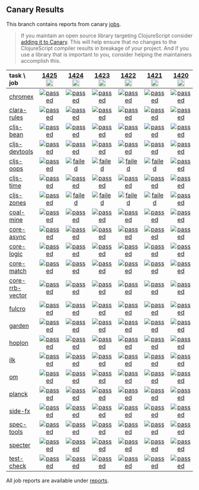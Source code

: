 ## Canary Results

This branch contains reports from canary [jobs](https://github.com/cljs-oss/canary/tree/jobs).

> If you maintain an open source library targeting ClojureScript consider [adding it to Canary](https://github.com/cljs-oss/canary/tree/master#how-to-participate). This will help ensure that no changes to the ClojureScript compiler results in breakage of your project. And if you use a library that is important to you, consider helping the maintainers accomplish this.

[//]: # (begin_overview_table)

| task \ job | <a href="reports/2020/06/02/job-001425-1.10.774-39709c96" title="job #1425&#xA;&#xA;job&#xA;&#xA;requested by BinaryAge Bot (@babot) on 2020-06-02T11:03:53Z">1425<br/><img width=20 height=20 src="https://avatars0.githubusercontent.com/u/1476765?v=4&s=60"></a> | <a href="reports/2020/06/01/job-001424-1.10.774-39709c96" title="job #1424&#xA;&#xA;job&#xA;&#xA;requested by BinaryAge Bot (@babot) on 2020-06-01T11:03:48Z">1424<br/><img width=20 height=20 src="https://avatars0.githubusercontent.com/u/1476765?v=4&s=60"></a> | <a href="reports/2020/05/31/job-001423-1.10.774-39709c96" title="job #1423&#xA;&#xA;job&#xA;&#xA;requested by BinaryAge Bot (@babot) on 2020-05-31T11:03:25Z">1423<br/><img width=20 height=20 src="https://avatars0.githubusercontent.com/u/1476765?v=4&s=60"></a> | <a href="reports/2020/05/30/job-001422-1.10.774-39709c96" title="job #1422&#xA;&#xA;job&#xA;&#xA;requested by BinaryAge Bot (@babot) on 2020-05-30T11:03:44Z">1422<br/><img width=20 height=20 src="https://avatars0.githubusercontent.com/u/1476765?v=4&s=60"></a> | <a href="reports/2020/05/29/job-001421-1.10.773-790bcbf5" title="job #1421&#xA;&#xA;job&#xA;&#xA;requested by BinaryAge Bot (@babot) on 2020-05-29T11:03:45Z">1421<br/><img width=20 height=20 src="https://avatars0.githubusercontent.com/u/1476765?v=4&s=60"></a> | <a href="reports/2020/05/28/job-001420-1.10.773-790bcbf5" title="job #1420&#xA;&#xA;job&#xA;&#xA;requested by BinaryAge Bot (@babot) on 2020-05-28T11:04:14Z">1420<br/><img width=20 height=20 src="https://avatars0.githubusercontent.com/u/1476765?v=4&s=60"></a> | <a href="reports/2020/05/27/job-001419-1.10.773-790bcbf5" title="job #1419&#xA;&#xA;job&#xA;&#xA;requested by BinaryAge Bot (@babot) on 2020-05-27T11:04:33Z">1419<br/><img width=20 height=20 src="https://avatars0.githubusercontent.com/u/1476765?v=4&s=60"></a> | <a href="reports/2020/05/26/job-001418-1.10.771-1084cca7" title="job #1418&#xA;&#xA;job&#xA;&#xA;requested by BinaryAge Bot (@babot) on 2020-05-26T11:04:29Z">1418<br/><img width=20 height=20 src="https://avatars0.githubusercontent.com/u/1476765?v=4&s=60"></a> | <a href="reports/2020/05/25/job-001417-1.10.771-1084cca7" title="job #1417&#xA;&#xA;job&#xA;&#xA;requested by BinaryAge Bot (@babot) on 2020-05-25T11:04:41Z">1417<br/><img width=20 height=20 src="https://avatars0.githubusercontent.com/u/1476765?v=4&s=60"></a> | <a href="reports/2020/05/24/job-001416-1.10.771-1084cca7" title="job #1416&#xA;&#xA;job&#xA;&#xA;requested by BinaryAge Bot (@babot) on 2020-05-24T11:04:20Z">1416<br/><img width=20 height=20 src="https://avatars0.githubusercontent.com/u/1476765?v=4&s=60"></a> |
| :--- | :---: | :---: | :---: | :---: | :---: | :---: | :---: | :---: | :---: | :---: |
| [chromex](https://github.com/binaryage/chromex) | <a href="reports/2020/06/02/job-001425-1.10.774-39709c96#-chromex"><img title="passed" src="http://box.binaryage.com/s-passed.svg"><a> | <a href="reports/2020/06/01/job-001424-1.10.774-39709c96#-chromex"><img title="passed" src="http://box.binaryage.com/s-passed.svg"><a> | <a href="reports/2020/05/31/job-001423-1.10.774-39709c96#-chromex"><img title="passed" src="http://box.binaryage.com/s-passed.svg"><a> | <a href="reports/2020/05/30/job-001422-1.10.774-39709c96#-chromex"><img title="passed" src="http://box.binaryage.com/s-passed.svg"><a> | <a href="reports/2020/05/29/job-001421-1.10.773-790bcbf5#-chromex"><img title="passed" src="http://box.binaryage.com/s-passed.svg"><a> | <a href="reports/2020/05/28/job-001420-1.10.773-790bcbf5#-chromex"><img title="passed" src="http://box.binaryage.com/s-passed.svg"><a> | <a href="reports/2020/05/27/job-001419-1.10.773-790bcbf5#-chromex"><img title="passed" src="http://box.binaryage.com/s-passed.svg"><a> | <a href="reports/2020/05/26/job-001418-1.10.771-1084cca7#-chromex"><img title="passed" src="http://box.binaryage.com/s-passed.svg"><a> | <a href="reports/2020/05/25/job-001417-1.10.771-1084cca7#-chromex"><img title="passed" src="http://box.binaryage.com/s-passed.svg"><a> | <a href="reports/2020/05/24/job-001416-1.10.771-1084cca7#-chromex"><img title="passed" src="http://box.binaryage.com/s-passed.svg"><a> |
| [clara-rules](https://github.com/cerner/clara-rules) | <a href="reports/2020/06/02/job-001425-1.10.774-39709c96#-clara-rules"><img title="passed" src="http://box.binaryage.com/s-passed.svg"><a> | <a href="reports/2020/06/01/job-001424-1.10.774-39709c96#-clara-rules"><img title="passed" src="http://box.binaryage.com/s-passed.svg"><a> | <a href="reports/2020/05/31/job-001423-1.10.774-39709c96#-clara-rules"><img title="passed" src="http://box.binaryage.com/s-passed.svg"><a> | <a href="reports/2020/05/30/job-001422-1.10.774-39709c96#-clara-rules"><img title="passed" src="http://box.binaryage.com/s-passed.svg"><a> | <a href="reports/2020/05/29/job-001421-1.10.773-790bcbf5#-clara-rules"><img title="passed" src="http://box.binaryage.com/s-passed.svg"><a> | <a href="reports/2020/05/28/job-001420-1.10.773-790bcbf5#-clara-rules"><img title="passed" src="http://box.binaryage.com/s-passed.svg"><a> | <a href="reports/2020/05/27/job-001419-1.10.773-790bcbf5#-clara-rules"><img title="passed" src="http://box.binaryage.com/s-passed.svg"><a> | <a href="reports/2020/05/26/job-001418-1.10.771-1084cca7#-clara-rules"><img title="passed" src="http://box.binaryage.com/s-passed.svg"><a> | <a href="reports/2020/05/25/job-001417-1.10.771-1084cca7#-clara-rules"><img title="passed" src="http://box.binaryage.com/s-passed.svg"><a> | <a href="reports/2020/05/24/job-001416-1.10.771-1084cca7#-clara-rules"><img title="passed" src="http://box.binaryage.com/s-passed.svg"><a> |
| [cljs-bean](https://github.com/mfikes/cljs-bean) | <a href="reports/2020/06/02/job-001425-1.10.774-39709c96#-cljs-bean"><img title="passed" src="http://box.binaryage.com/s-passed.svg"><a> | <a href="reports/2020/06/01/job-001424-1.10.774-39709c96#-cljs-bean"><img title="passed" src="http://box.binaryage.com/s-passed.svg"><a> | <a href="reports/2020/05/31/job-001423-1.10.774-39709c96#-cljs-bean"><img title="passed" src="http://box.binaryage.com/s-passed.svg"><a> | <a href="reports/2020/05/30/job-001422-1.10.774-39709c96#-cljs-bean"><img title="passed" src="http://box.binaryage.com/s-passed.svg"><a> | <a href="reports/2020/05/29/job-001421-1.10.773-790bcbf5#-cljs-bean"><img title="passed" src="http://box.binaryage.com/s-passed.svg"><a> | <a href="reports/2020/05/28/job-001420-1.10.773-790bcbf5#-cljs-bean"><img title="passed" src="http://box.binaryage.com/s-passed.svg"><a> | <a href="reports/2020/05/27/job-001419-1.10.773-790bcbf5#-cljs-bean"><img title="passed" src="http://box.binaryage.com/s-passed.svg"><a> | <a href="reports/2020/05/26/job-001418-1.10.771-1084cca7#-cljs-bean"><img title="passed" src="http://box.binaryage.com/s-passed.svg"><a> | <a href="reports/2020/05/25/job-001417-1.10.771-1084cca7#-cljs-bean"><img title="passed" src="http://box.binaryage.com/s-passed.svg"><a> | <a href="reports/2020/05/24/job-001416-1.10.771-1084cca7#-cljs-bean"><img title="passed" src="http://box.binaryage.com/s-passed.svg"><a> |
| [cljs-devtools](https://github.com/binaryage/cljs-devtools) | <a href="reports/2020/06/02/job-001425-1.10.774-39709c96#-cljs-devtools"><img title="passed" src="http://box.binaryage.com/s-passed.svg"><a> | <a href="reports/2020/06/01/job-001424-1.10.774-39709c96#-cljs-devtools"><img title="passed" src="http://box.binaryage.com/s-passed.svg"><a> | <a href="reports/2020/05/31/job-001423-1.10.774-39709c96#-cljs-devtools"><img title="passed" src="http://box.binaryage.com/s-passed.svg"><a> | <a href="reports/2020/05/30/job-001422-1.10.774-39709c96#-cljs-devtools"><img title="passed" src="http://box.binaryage.com/s-passed.svg"><a> | <a href="reports/2020/05/29/job-001421-1.10.773-790bcbf5#-cljs-devtools"><img title="passed" src="http://box.binaryage.com/s-passed.svg"><a> | <a href="reports/2020/05/28/job-001420-1.10.773-790bcbf5#-cljs-devtools"><img title="passed" src="http://box.binaryage.com/s-passed.svg"><a> | <a href="reports/2020/05/27/job-001419-1.10.773-790bcbf5#-cljs-devtools"><img title="passed" src="http://box.binaryage.com/s-passed.svg"><a> | <a href="reports/2020/05/26/job-001418-1.10.771-1084cca7#-cljs-devtools"><img title="passed" src="http://box.binaryage.com/s-passed.svg"><a> | <a href="reports/2020/05/25/job-001417-1.10.771-1084cca7#-cljs-devtools"><img title="passed" src="http://box.binaryage.com/s-passed.svg"><a> | <a href="reports/2020/05/24/job-001416-1.10.771-1084cca7#-cljs-devtools"><img title="passed" src="http://box.binaryage.com/s-passed.svg"><a> |
| [cljs-oops](https://github.com/binaryage/cljs-oops) | <a href="reports/2020/06/02/job-001425-1.10.774-39709c96#-cljs-oops"><img title="passed" src="http://box.binaryage.com/s-passed.svg"><a> | <a href="reports/2020/06/01/job-001424-1.10.774-39709c96#-cljs-oops"><img title="failed" src="http://box.binaryage.com/s-failed.svg"><a> | <a href="reports/2020/05/31/job-001423-1.10.774-39709c96#-cljs-oops"><img title="failed" src="http://box.binaryage.com/s-failed.svg"><a> | <a href="reports/2020/05/30/job-001422-1.10.774-39709c96#-cljs-oops"><img title="failed" src="http://box.binaryage.com/s-failed.svg"><a> | <a href="reports/2020/05/29/job-001421-1.10.773-790bcbf5#-cljs-oops"><img title="failed" src="http://box.binaryage.com/s-failed.svg"><a> | <a href="reports/2020/05/28/job-001420-1.10.773-790bcbf5#-cljs-oops"><img title="passed" src="http://box.binaryage.com/s-passed.svg"><a> | <a href="reports/2020/05/27/job-001419-1.10.773-790bcbf5#-cljs-oops"><img title="passed" src="http://box.binaryage.com/s-passed.svg"><a> | <a href="reports/2020/05/26/job-001418-1.10.771-1084cca7#-cljs-oops"><img title="passed" src="http://box.binaryage.com/s-passed.svg"><a> | <a href="reports/2020/05/25/job-001417-1.10.771-1084cca7#-cljs-oops"><img title="passed" src="http://box.binaryage.com/s-passed.svg"><a> | <a href="reports/2020/05/24/job-001416-1.10.771-1084cca7#-cljs-oops"><img title="passed" src="http://box.binaryage.com/s-passed.svg"><a> |
| [cljs-time](https://github.com/andrewmcveigh/cljs-time) | <a href="reports/2020/06/02/job-001425-1.10.774-39709c96#-cljs-time"><img title="passed" src="http://box.binaryage.com/s-passed.svg"><a> | <a href="reports/2020/06/01/job-001424-1.10.774-39709c96#-cljs-time"><img title="passed" src="http://box.binaryage.com/s-passed.svg"><a> | <a href="reports/2020/05/31/job-001423-1.10.774-39709c96#-cljs-time"><img title="passed" src="http://box.binaryage.com/s-passed.svg"><a> | <a href="reports/2020/05/30/job-001422-1.10.774-39709c96#-cljs-time"><img title="passed" src="http://box.binaryage.com/s-passed.svg"><a> | <a href="reports/2020/05/29/job-001421-1.10.773-790bcbf5#-cljs-time"><img title="passed" src="http://box.binaryage.com/s-passed.svg"><a> | <a href="reports/2020/05/28/job-001420-1.10.773-790bcbf5#-cljs-time"><img title="passed" src="http://box.binaryage.com/s-passed.svg"><a> | <a href="reports/2020/05/27/job-001419-1.10.773-790bcbf5#-cljs-time"><img title="passed" src="http://box.binaryage.com/s-passed.svg"><a> | <a href="reports/2020/05/26/job-001418-1.10.771-1084cca7#-cljs-time"><img title="passed" src="http://box.binaryage.com/s-passed.svg"><a> | <a href="reports/2020/05/25/job-001417-1.10.771-1084cca7#-cljs-time"><img title="passed" src="http://box.binaryage.com/s-passed.svg"><a> | <a href="reports/2020/05/24/job-001416-1.10.771-1084cca7#-cljs-time"><img title="passed" src="http://box.binaryage.com/s-passed.svg"><a> |
| [cljs-zones](https://github.com/binaryage/cljs-zones) | <a href="reports/2020/06/02/job-001425-1.10.774-39709c96#-cljs-zones"><img title="passed" src="http://box.binaryage.com/s-passed.svg"><a> | <a href="reports/2020/06/01/job-001424-1.10.774-39709c96#-cljs-zones"><img title="failed" src="http://box.binaryage.com/s-failed.svg"><a> | <a href="reports/2020/05/31/job-001423-1.10.774-39709c96#-cljs-zones"><img title="failed" src="http://box.binaryage.com/s-failed.svg"><a> | <a href="reports/2020/05/30/job-001422-1.10.774-39709c96#-cljs-zones"><img title="failed" src="http://box.binaryage.com/s-failed.svg"><a> | <a href="reports/2020/05/29/job-001421-1.10.773-790bcbf5#-cljs-zones"><img title="failed" src="http://box.binaryage.com/s-failed.svg"><a> | <a href="reports/2020/05/28/job-001420-1.10.773-790bcbf5#-cljs-zones"><img title="passed" src="http://box.binaryage.com/s-passed.svg"><a> | <a href="reports/2020/05/27/job-001419-1.10.773-790bcbf5#-cljs-zones"><img title="passed" src="http://box.binaryage.com/s-passed.svg"><a> | <a href="reports/2020/05/26/job-001418-1.10.771-1084cca7#-cljs-zones"><img title="passed" src="http://box.binaryage.com/s-passed.svg"><a> | <a href="reports/2020/05/25/job-001417-1.10.771-1084cca7#-cljs-zones"><img title="passed" src="http://box.binaryage.com/s-passed.svg"><a> | <a href="reports/2020/05/24/job-001416-1.10.771-1084cca7#-cljs-zones"><img title="passed" src="http://box.binaryage.com/s-passed.svg"><a> |
| [coal-mine](https://github.com/mfikes/coal-mine) | <a href="reports/2020/06/02/job-001425-1.10.774-39709c96#-coal-mine"><img title="passed" src="http://box.binaryage.com/s-passed.svg"><a> | <a href="reports/2020/06/01/job-001424-1.10.774-39709c96#-coal-mine"><img title="passed" src="http://box.binaryage.com/s-passed.svg"><a> | <a href="reports/2020/05/31/job-001423-1.10.774-39709c96#-coal-mine"><img title="passed" src="http://box.binaryage.com/s-passed.svg"><a> | <a href="reports/2020/05/30/job-001422-1.10.774-39709c96#-coal-mine"><img title="passed" src="http://box.binaryage.com/s-passed.svg"><a> | <a href="reports/2020/05/29/job-001421-1.10.773-790bcbf5#-coal-mine"><img title="passed" src="http://box.binaryage.com/s-passed.svg"><a> | <a href="reports/2020/05/28/job-001420-1.10.773-790bcbf5#-coal-mine"><img title="passed" src="http://box.binaryage.com/s-passed.svg"><a> | <a href="reports/2020/05/27/job-001419-1.10.773-790bcbf5#-coal-mine"><img title="passed" src="http://box.binaryage.com/s-passed.svg"><a> | <a href="reports/2020/05/26/job-001418-1.10.771-1084cca7#-coal-mine"><img title="passed" src="http://box.binaryage.com/s-passed.svg"><a> | <a href="reports/2020/05/25/job-001417-1.10.771-1084cca7#-coal-mine"><img title="passed" src="http://box.binaryage.com/s-passed.svg"><a> | <a href="reports/2020/05/24/job-001416-1.10.771-1084cca7#-coal-mine"><img title="passed" src="http://box.binaryage.com/s-passed.svg"><a> |
| [core-async](https://github.com/clojure/core.async) | <a href="reports/2020/06/02/job-001425-1.10.774-39709c96#-core-async"><img title="passed" src="http://box.binaryage.com/s-passed.svg"><a> | <a href="reports/2020/06/01/job-001424-1.10.774-39709c96#-core-async"><img title="passed" src="http://box.binaryage.com/s-passed.svg"><a> | <a href="reports/2020/05/31/job-001423-1.10.774-39709c96#-core-async"><img title="passed" src="http://box.binaryage.com/s-passed.svg"><a> | <a href="reports/2020/05/30/job-001422-1.10.774-39709c96#-core-async"><img title="passed" src="http://box.binaryage.com/s-passed.svg"><a> | <a href="reports/2020/05/29/job-001421-1.10.773-790bcbf5#-core-async"><img title="passed" src="http://box.binaryage.com/s-passed.svg"><a> | <a href="reports/2020/05/28/job-001420-1.10.773-790bcbf5#-core-async"><img title="passed" src="http://box.binaryage.com/s-passed.svg"><a> | <a href="reports/2020/05/27/job-001419-1.10.773-790bcbf5#-core-async"><img title="passed" src="http://box.binaryage.com/s-passed.svg"><a> | <a href="reports/2020/05/26/job-001418-1.10.771-1084cca7#-core-async"><img title="passed" src="http://box.binaryage.com/s-passed.svg"><a> | <a href="reports/2020/05/25/job-001417-1.10.771-1084cca7#-core-async"><img title="passed" src="http://box.binaryage.com/s-passed.svg"><a> | <a href="reports/2020/05/24/job-001416-1.10.771-1084cca7#-core-async"><img title="passed" src="http://box.binaryage.com/s-passed.svg"><a> |
| [core-logic](https://github.com/clojure/core.logic) | <a href="reports/2020/06/02/job-001425-1.10.774-39709c96#-core-logic"><img title="passed" src="http://box.binaryage.com/s-passed.svg"><a> | <a href="reports/2020/06/01/job-001424-1.10.774-39709c96#-core-logic"><img title="passed" src="http://box.binaryage.com/s-passed.svg"><a> | <a href="reports/2020/05/31/job-001423-1.10.774-39709c96#-core-logic"><img title="passed" src="http://box.binaryage.com/s-passed.svg"><a> | <a href="reports/2020/05/30/job-001422-1.10.774-39709c96#-core-logic"><img title="passed" src="http://box.binaryage.com/s-passed.svg"><a> | <a href="reports/2020/05/29/job-001421-1.10.773-790bcbf5#-core-logic"><img title="passed" src="http://box.binaryage.com/s-passed.svg"><a> | <a href="reports/2020/05/28/job-001420-1.10.773-790bcbf5#-core-logic"><img title="passed" src="http://box.binaryage.com/s-passed.svg"><a> | <a href="reports/2020/05/27/job-001419-1.10.773-790bcbf5#-core-logic"><img title="passed" src="http://box.binaryage.com/s-passed.svg"><a> | <a href="reports/2020/05/26/job-001418-1.10.771-1084cca7#-core-logic"><img title="passed" src="http://box.binaryage.com/s-passed.svg"><a> | <a href="reports/2020/05/25/job-001417-1.10.771-1084cca7#-core-logic"><img title="passed" src="http://box.binaryage.com/s-passed.svg"><a> | <a href="reports/2020/05/24/job-001416-1.10.771-1084cca7#-core-logic"><img title="passed" src="http://box.binaryage.com/s-passed.svg"><a> |
| [core-match](https://github.com/clojure/core.match) | <a href="reports/2020/06/02/job-001425-1.10.774-39709c96#-core-match"><img title="passed" src="http://box.binaryage.com/s-passed.svg"><a> | <a href="reports/2020/06/01/job-001424-1.10.774-39709c96#-core-match"><img title="passed" src="http://box.binaryage.com/s-passed.svg"><a> | <a href="reports/2020/05/31/job-001423-1.10.774-39709c96#-core-match"><img title="passed" src="http://box.binaryage.com/s-passed.svg"><a> | <a href="reports/2020/05/30/job-001422-1.10.774-39709c96#-core-match"><img title="passed" src="http://box.binaryage.com/s-passed.svg"><a> | <a href="reports/2020/05/29/job-001421-1.10.773-790bcbf5#-core-match"><img title="passed" src="http://box.binaryage.com/s-passed.svg"><a> | <a href="reports/2020/05/28/job-001420-1.10.773-790bcbf5#-core-match"><img title="passed" src="http://box.binaryage.com/s-passed.svg"><a> | <a href="reports/2020/05/27/job-001419-1.10.773-790bcbf5#-core-match"><img title="passed" src="http://box.binaryage.com/s-passed.svg"><a> | <a href="reports/2020/05/26/job-001418-1.10.771-1084cca7#-core-match"><img title="passed" src="http://box.binaryage.com/s-passed.svg"><a> | <a href="reports/2020/05/25/job-001417-1.10.771-1084cca7#-core-match"><img title="passed" src="http://box.binaryage.com/s-passed.svg"><a> | <a href="reports/2020/05/24/job-001416-1.10.771-1084cca7#-core-match"><img title="passed" src="http://box.binaryage.com/s-passed.svg"><a> |
| [core-rrb-vector](https://github.com/clojure/core.rrb-vector) | <a href="reports/2020/06/02/job-001425-1.10.774-39709c96#-core-rrb-vector"><img title="passed" src="http://box.binaryage.com/s-passed.svg"><a> | <a href="reports/2020/06/01/job-001424-1.10.774-39709c96#-core-rrb-vector"><img title="passed" src="http://box.binaryage.com/s-passed.svg"><a> | <a href="reports/2020/05/31/job-001423-1.10.774-39709c96#-core-rrb-vector"><img title="passed" src="http://box.binaryage.com/s-passed.svg"><a> | <a href="reports/2020/05/30/job-001422-1.10.774-39709c96#-core-rrb-vector"><img title="passed" src="http://box.binaryage.com/s-passed.svg"><a> | <a href="reports/2020/05/29/job-001421-1.10.773-790bcbf5#-core-rrb-vector"><img title="passed" src="http://box.binaryage.com/s-passed.svg"><a> | <a href="reports/2020/05/28/job-001420-1.10.773-790bcbf5#-core-rrb-vector"><img title="passed" src="http://box.binaryage.com/s-passed.svg"><a> | <a href="reports/2020/05/27/job-001419-1.10.773-790bcbf5#-core-rrb-vector"><img title="passed" src="http://box.binaryage.com/s-passed.svg"><a> | <a href="reports/2020/05/26/job-001418-1.10.771-1084cca7#-core-rrb-vector"><img title="passed" src="http://box.binaryage.com/s-passed.svg"><a> | <a href="reports/2020/05/25/job-001417-1.10.771-1084cca7#-core-rrb-vector"><img title="passed" src="http://box.binaryage.com/s-passed.svg"><a> | <a href="reports/2020/05/24/job-001416-1.10.771-1084cca7#-core-rrb-vector"><img title="passed" src="http://box.binaryage.com/s-passed.svg"><a> |
| [fulcro](https://github.com/fulcrologic/fulcro) | <a href="reports/2020/06/02/job-001425-1.10.774-39709c96#-fulcro"><img title="passed" src="http://box.binaryage.com/s-passed.svg"><a> | <a href="reports/2020/06/01/job-001424-1.10.774-39709c96#-fulcro"><img title="passed" src="http://box.binaryage.com/s-passed.svg"><a> | <a href="reports/2020/05/31/job-001423-1.10.774-39709c96#-fulcro"><img title="passed" src="http://box.binaryage.com/s-passed.svg"><a> | <a href="reports/2020/05/30/job-001422-1.10.774-39709c96#-fulcro"><img title="passed" src="http://box.binaryage.com/s-passed.svg"><a> | <a href="reports/2020/05/29/job-001421-1.10.773-790bcbf5#-fulcro"><img title="passed" src="http://box.binaryage.com/s-passed.svg"><a> | <a href="reports/2020/05/28/job-001420-1.10.773-790bcbf5#-fulcro"><img title="passed" src="http://box.binaryage.com/s-passed.svg"><a> | <a href="reports/2020/05/27/job-001419-1.10.773-790bcbf5#-fulcro"><img title="passed" src="http://box.binaryage.com/s-passed.svg"><a> | <a href="reports/2020/05/26/job-001418-1.10.771-1084cca7#-fulcro"><img title="passed" src="http://box.binaryage.com/s-passed.svg"><a> | <a href="reports/2020/05/25/job-001417-1.10.771-1084cca7#-fulcro"><img title="passed" src="http://box.binaryage.com/s-passed.svg"><a> | <a href="reports/2020/05/24/job-001416-1.10.771-1084cca7#-fulcro"><img title="passed" src="http://box.binaryage.com/s-passed.svg"><a> |
| [garden](https://github.com/noprompt/garden) | <a href="reports/2020/06/02/job-001425-1.10.774-39709c96#-garden"><img title="passed" src="http://box.binaryage.com/s-passed.svg"><a> | <a href="reports/2020/06/01/job-001424-1.10.774-39709c96#-garden"><img title="passed" src="http://box.binaryage.com/s-passed.svg"><a> | <a href="reports/2020/05/31/job-001423-1.10.774-39709c96#-garden"><img title="passed" src="http://box.binaryage.com/s-passed.svg"><a> | <a href="reports/2020/05/30/job-001422-1.10.774-39709c96#-garden"><img title="passed" src="http://box.binaryage.com/s-passed.svg"><a> | <a href="reports/2020/05/29/job-001421-1.10.773-790bcbf5#-garden"><img title="passed" src="http://box.binaryage.com/s-passed.svg"><a> | <a href="reports/2020/05/28/job-001420-1.10.773-790bcbf5#-garden"><img title="passed" src="http://box.binaryage.com/s-passed.svg"><a> | <a href="reports/2020/05/27/job-001419-1.10.773-790bcbf5#-garden"><img title="passed" src="http://box.binaryage.com/s-passed.svg"><a> | <a href="reports/2020/05/26/job-001418-1.10.771-1084cca7#-garden"><img title="passed" src="http://box.binaryage.com/s-passed.svg"><a> | <a href="reports/2020/05/25/job-001417-1.10.771-1084cca7#-garden"><img title="passed" src="http://box.binaryage.com/s-passed.svg"><a> | <a href="reports/2020/05/24/job-001416-1.10.771-1084cca7#-garden"><img title="passed" src="http://box.binaryage.com/s-passed.svg"><a> |
| [hoplon](https://github.com/hoplon/hoplon) | <a href="reports/2020/06/02/job-001425-1.10.774-39709c96#-hoplon"><img title="passed" src="http://box.binaryage.com/s-passed.svg"><a> | <a href="reports/2020/06/01/job-001424-1.10.774-39709c96#-hoplon"><img title="passed" src="http://box.binaryage.com/s-passed.svg"><a> | <a href="reports/2020/05/31/job-001423-1.10.774-39709c96#-hoplon"><img title="passed" src="http://box.binaryage.com/s-passed.svg"><a> | <a href="reports/2020/05/30/job-001422-1.10.774-39709c96#-hoplon"><img title="passed" src="http://box.binaryage.com/s-passed.svg"><a> | <a href="reports/2020/05/29/job-001421-1.10.773-790bcbf5#-hoplon"><img title="passed" src="http://box.binaryage.com/s-passed.svg"><a> | <a href="reports/2020/05/28/job-001420-1.10.773-790bcbf5#-hoplon"><img title="passed" src="http://box.binaryage.com/s-passed.svg"><a> | <a href="reports/2020/05/27/job-001419-1.10.773-790bcbf5#-hoplon"><img title="passed" src="http://box.binaryage.com/s-passed.svg"><a> | <a href="reports/2020/05/26/job-001418-1.10.771-1084cca7#-hoplon"><img title="passed" src="http://box.binaryage.com/s-passed.svg"><a> | <a href="reports/2020/05/25/job-001417-1.10.771-1084cca7#-hoplon"><img title="passed" src="http://box.binaryage.com/s-passed.svg"><a> | <a href="reports/2020/05/24/job-001416-1.10.771-1084cca7#-hoplon"><img title="passed" src="http://box.binaryage.com/s-passed.svg"><a> |
| [ilk](https://github.com/mfikes/ilk) | <a href="reports/2020/06/02/job-001425-1.10.774-39709c96#-ilk"><img title="passed" src="http://box.binaryage.com/s-passed.svg"><a> | <a href="reports/2020/06/01/job-001424-1.10.774-39709c96#-ilk"><img title="passed" src="http://box.binaryage.com/s-passed.svg"><a> | <a href="reports/2020/05/31/job-001423-1.10.774-39709c96#-ilk"><img title="passed" src="http://box.binaryage.com/s-passed.svg"><a> | <a href="reports/2020/05/30/job-001422-1.10.774-39709c96#-ilk"><img title="passed" src="http://box.binaryage.com/s-passed.svg"><a> | <a href="reports/2020/05/29/job-001421-1.10.773-790bcbf5#-ilk"><img title="passed" src="http://box.binaryage.com/s-passed.svg"><a> | <a href="reports/2020/05/28/job-001420-1.10.773-790bcbf5#-ilk"><img title="passed" src="http://box.binaryage.com/s-passed.svg"><a> | <a href="reports/2020/05/27/job-001419-1.10.773-790bcbf5#-ilk"><img title="passed" src="http://box.binaryage.com/s-passed.svg"><a> | <a href="reports/2020/05/26/job-001418-1.10.771-1084cca7#-ilk"><img title="passed" src="http://box.binaryage.com/s-passed.svg"><a> | <a href="reports/2020/05/25/job-001417-1.10.771-1084cca7#-ilk"><img title="passed" src="http://box.binaryage.com/s-passed.svg"><a> | <a href="reports/2020/05/24/job-001416-1.10.771-1084cca7#-ilk"><img title="passed" src="http://box.binaryage.com/s-passed.svg"><a> |
| [om](https://github.com/omcljs/om) | <a href="reports/2020/06/02/job-001425-1.10.774-39709c96#-om"><img title="passed" src="http://box.binaryage.com/s-passed.svg"><a> | <a href="reports/2020/06/01/job-001424-1.10.774-39709c96#-om"><img title="passed" src="http://box.binaryage.com/s-passed.svg"><a> | <a href="reports/2020/05/31/job-001423-1.10.774-39709c96#-om"><img title="passed" src="http://box.binaryage.com/s-passed.svg"><a> | <a href="reports/2020/05/30/job-001422-1.10.774-39709c96#-om"><img title="passed" src="http://box.binaryage.com/s-passed.svg"><a> | <a href="reports/2020/05/29/job-001421-1.10.773-790bcbf5#-om"><img title="passed" src="http://box.binaryage.com/s-passed.svg"><a> | <a href="reports/2020/05/28/job-001420-1.10.773-790bcbf5#-om"><img title="passed" src="http://box.binaryage.com/s-passed.svg"><a> | <a href="reports/2020/05/27/job-001419-1.10.773-790bcbf5#-om"><img title="passed" src="http://box.binaryage.com/s-passed.svg"><a> | <a href="reports/2020/05/26/job-001418-1.10.771-1084cca7#-om"><img title="passed" src="http://box.binaryage.com/s-passed.svg"><a> | <a href="reports/2020/05/25/job-001417-1.10.771-1084cca7#-om"><img title="passed" src="http://box.binaryage.com/s-passed.svg"><a> | <a href="reports/2020/05/24/job-001416-1.10.771-1084cca7#-om"><img title="passed" src="http://box.binaryage.com/s-passed.svg"><a> |
| [planck](https://github.com/planck-repl/planck) | <a href="reports/2020/06/02/job-001425-1.10.774-39709c96#-planck"><img title="passed" src="http://box.binaryage.com/s-passed.svg"><a> | <a href="reports/2020/06/01/job-001424-1.10.774-39709c96#-planck"><img title="passed" src="http://box.binaryage.com/s-passed.svg"><a> | <a href="reports/2020/05/31/job-001423-1.10.774-39709c96#-planck"><img title="passed" src="http://box.binaryage.com/s-passed.svg"><a> | <a href="reports/2020/05/30/job-001422-1.10.774-39709c96#-planck"><img title="passed" src="http://box.binaryage.com/s-passed.svg"><a> | <a href="reports/2020/05/29/job-001421-1.10.773-790bcbf5#-planck"><img title="passed" src="http://box.binaryage.com/s-passed.svg"><a> | <a href="reports/2020/05/28/job-001420-1.10.773-790bcbf5#-planck"><img title="passed" src="http://box.binaryage.com/s-passed.svg"><a> | <a href="reports/2020/05/27/job-001419-1.10.773-790bcbf5#-planck"><img title="passed" src="http://box.binaryage.com/s-passed.svg"><a> | <a href="reports/2020/05/26/job-001418-1.10.771-1084cca7#-planck"><img title="passed" src="http://box.binaryage.com/s-passed.svg"><a> | <a href="reports/2020/05/25/job-001417-1.10.771-1084cca7#-planck"><img title="passed" src="http://box.binaryage.com/s-passed.svg"><a> | <a href="reports/2020/05/24/job-001416-1.10.771-1084cca7#-planck"><img title="passed" src="http://box.binaryage.com/s-passed.svg"><a> |
| [side-fx](https://github.com/cljsrn/side-fx) | <a href="reports/2020/06/02/job-001425-1.10.774-39709c96#-side-fx"><img title="passed" src="http://box.binaryage.com/s-passed.svg"><a> | <a href="reports/2020/06/01/job-001424-1.10.774-39709c96#-side-fx"><img title="passed" src="http://box.binaryage.com/s-passed.svg"><a> | <a href="reports/2020/05/31/job-001423-1.10.774-39709c96#-side-fx"><img title="passed" src="http://box.binaryage.com/s-passed.svg"><a> | <a href="reports/2020/05/30/job-001422-1.10.774-39709c96#-side-fx"><img title="passed" src="http://box.binaryage.com/s-passed.svg"><a> | <a href="reports/2020/05/29/job-001421-1.10.773-790bcbf5#-side-fx"><img title="passed" src="http://box.binaryage.com/s-passed.svg"><a> | <a href="reports/2020/05/28/job-001420-1.10.773-790bcbf5#-side-fx"><img title="passed" src="http://box.binaryage.com/s-passed.svg"><a> | <a href="reports/2020/05/27/job-001419-1.10.773-790bcbf5#-side-fx"><img title="passed" src="http://box.binaryage.com/s-passed.svg"><a> | <a href="reports/2020/05/26/job-001418-1.10.771-1084cca7#-side-fx"><img title="passed" src="http://box.binaryage.com/s-passed.svg"><a> | <a href="reports/2020/05/25/job-001417-1.10.771-1084cca7#-side-fx"><img title="passed" src="http://box.binaryage.com/s-passed.svg"><a> | <a href="reports/2020/05/24/job-001416-1.10.771-1084cca7#-side-fx"><img title="passed" src="http://box.binaryage.com/s-passed.svg"><a> |
| [spec-tools](https://github.com/metosin/spec-tools) | <a href="reports/2020/06/02/job-001425-1.10.774-39709c96#-spec-tools"><img title="passed" src="http://box.binaryage.com/s-passed.svg"><a> | <a href="reports/2020/06/01/job-001424-1.10.774-39709c96#-spec-tools"><img title="passed" src="http://box.binaryage.com/s-passed.svg"><a> | <a href="reports/2020/05/31/job-001423-1.10.774-39709c96#-spec-tools"><img title="passed" src="http://box.binaryage.com/s-passed.svg"><a> | <a href="reports/2020/05/30/job-001422-1.10.774-39709c96#-spec-tools"><img title="passed" src="http://box.binaryage.com/s-passed.svg"><a> | <a href="reports/2020/05/29/job-001421-1.10.773-790bcbf5#-spec-tools"><img title="passed" src="http://box.binaryage.com/s-passed.svg"><a> | <a href="reports/2020/05/28/job-001420-1.10.773-790bcbf5#-spec-tools"><img title="passed" src="http://box.binaryage.com/s-passed.svg"><a> | <a href="reports/2020/05/27/job-001419-1.10.773-790bcbf5#-spec-tools"><img title="passed" src="http://box.binaryage.com/s-passed.svg"><a> | <a href="reports/2020/05/26/job-001418-1.10.771-1084cca7#-spec-tools"><img title="passed" src="http://box.binaryage.com/s-passed.svg"><a> | <a href="reports/2020/05/25/job-001417-1.10.771-1084cca7#-spec-tools"><img title="passed" src="http://box.binaryage.com/s-passed.svg"><a> | <a href="reports/2020/05/24/job-001416-1.10.771-1084cca7#-spec-tools"><img title="passed" src="http://box.binaryage.com/s-passed.svg"><a> |
| [specter](https://github.com/nathanmarz/specter) | <a href="reports/2020/06/02/job-001425-1.10.774-39709c96#-specter"><img title="passed" src="http://box.binaryage.com/s-passed.svg"><a> | <a href="reports/2020/06/01/job-001424-1.10.774-39709c96#-specter"><img title="passed" src="http://box.binaryage.com/s-passed.svg"><a> | <a href="reports/2020/05/31/job-001423-1.10.774-39709c96#-specter"><img title="passed" src="http://box.binaryage.com/s-passed.svg"><a> | <a href="reports/2020/05/30/job-001422-1.10.774-39709c96#-specter"><img title="passed" src="http://box.binaryage.com/s-passed.svg"><a> | <a href="reports/2020/05/29/job-001421-1.10.773-790bcbf5#-specter"><img title="passed" src="http://box.binaryage.com/s-passed.svg"><a> | <a href="reports/2020/05/28/job-001420-1.10.773-790bcbf5#-specter"><img title="passed" src="http://box.binaryage.com/s-passed.svg"><a> | <a href="reports/2020/05/27/job-001419-1.10.773-790bcbf5#-specter"><img title="passed" src="http://box.binaryage.com/s-passed.svg"><a> | <a href="reports/2020/05/26/job-001418-1.10.771-1084cca7#-specter"><img title="passed" src="http://box.binaryage.com/s-passed.svg"><a> | <a href="reports/2020/05/25/job-001417-1.10.771-1084cca7#-specter"><img title="passed" src="http://box.binaryage.com/s-passed.svg"><a> | <a href="reports/2020/05/24/job-001416-1.10.771-1084cca7#-specter"><img title="passed" src="http://box.binaryage.com/s-passed.svg"><a> |
| [test-check](https://github.com/clojure/test.check) | <a href="reports/2020/06/02/job-001425-1.10.774-39709c96#-test-check"><img title="passed" src="http://box.binaryage.com/s-passed.svg"><a> | <a href="reports/2020/06/01/job-001424-1.10.774-39709c96#-test-check"><img title="passed" src="http://box.binaryage.com/s-passed.svg"><a> | <a href="reports/2020/05/31/job-001423-1.10.774-39709c96#-test-check"><img title="passed" src="http://box.binaryage.com/s-passed.svg"><a> | <a href="reports/2020/05/30/job-001422-1.10.774-39709c96#-test-check"><img title="passed" src="http://box.binaryage.com/s-passed.svg"><a> | <a href="reports/2020/05/29/job-001421-1.10.773-790bcbf5#-test-check"><img title="passed" src="http://box.binaryage.com/s-passed.svg"><a> | <a href="reports/2020/05/28/job-001420-1.10.773-790bcbf5#-test-check"><img title="passed" src="http://box.binaryage.com/s-passed.svg"><a> | <a href="reports/2020/05/27/job-001419-1.10.773-790bcbf5#-test-check"><img title="passed" src="http://box.binaryage.com/s-passed.svg"><a> | <a href="reports/2020/05/26/job-001418-1.10.771-1084cca7#-test-check"><img title="passed" src="http://box.binaryage.com/s-passed.svg"><a> | <a href="reports/2020/05/25/job-001417-1.10.771-1084cca7#-test-check"><img title="passed" src="http://box.binaryage.com/s-passed.svg"><a> | <a href="reports/2020/05/24/job-001416-1.10.771-1084cca7#-test-check"><img title="passed" src="http://box.binaryage.com/s-passed.svg"><a> |

[//]: # (end_overview_table)

All job reports are available under [reports](reports).
